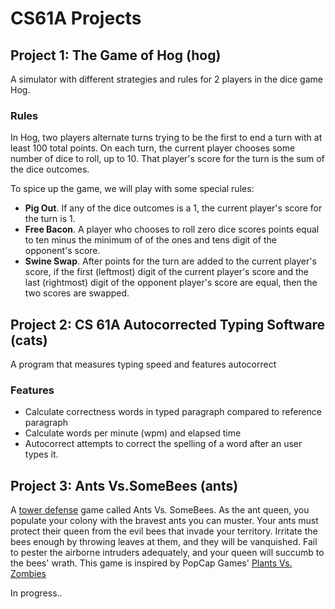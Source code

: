 # CS61A Projects
## Project 1: The Game of Hog (hog)
A simulator with different strategies and rules for 2 players in the dice game Hog.
### Rules
In Hog, two players alternate turns trying to be the first to end a turn with at least 100 total points. On each turn, the current player chooses some number of dice to roll, up to 10. That player's score for the turn is the sum of the dice outcomes.

To spice up the game, we will play with some special rules:

- __Pig Out__. If any of the dice outcomes is a 1, the current player's score for the turn is 1.
- __Free Bacon__. A player who chooses to roll zero dice scores points equal to ten minus the minimum of of the ones and tens digit of the opponent's score.
- __Swine Swap__. After points for the turn are added to the current player's score, if the first (leftmost) digit of the current player's score and the last (rightmost) digit of the opponent player's score are equal, then the two scores are swapped.


## Project 2: CS 61A Autocorrected Typing Software (cats)
A program that measures typing speed and features autocorrect
### Features
- Calculate correctness words in typed paragraph compared to reference paragraph
- Calculate words per minute (wpm) and elapsed time
- Autocorrect attempts to correct the spelling of a word after an user types it.


## Project 3: Ants Vs.SomeBees (ants)
A [tower defense](https://en.wikipedia.org/wiki/Tower_defense) game called Ants Vs. SomeBees. As the ant queen, you populate your colony with the bravest ants you can muster. Your ants must protect their queen from the evil bees that invade your territory. Irritate the bees enough by throwing leaves at them, and they will be vanquished. Fail to pester the airborne intruders adequately, and your queen will succumb to the bees' wrath. This game is inspired by PopCap Games' [Plants Vs. Zombies](https://en.wikipedia.org/wiki/Tower_defense)

In progress..
